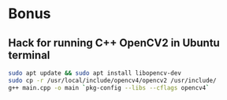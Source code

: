 # Bonus

## Hack for running C++ OpenCV2 in Ubuntu terminal

```sh
sudo apt update && sudo apt install libopencv-dev
sudo cp -r /usr/local/include/opencv4/opencv2 /usr/include/
g++ main.cpp -o main `pkg-config --libs --cflags opencv4`
```
